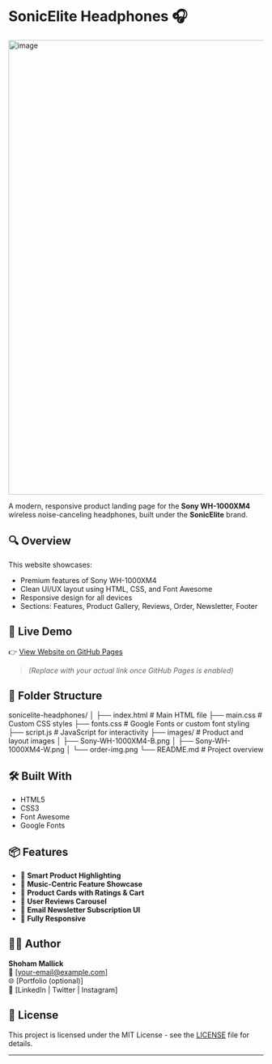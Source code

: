 # SonicElite Headphones 🎧
<img width="1890" height="898" alt="image" src="https://github.com/user-attachments/assets/fae1e1c6-794f-4991-bd9e-cf6197675749" />

A modern, responsive product landing page for the **Sony WH-1000XM4** wireless noise-canceling headphones, built under the **SonicElite** brand.

## 🔍 Overview

This website showcases:
- Premium features of Sony WH-1000XM4
- Clean UI/UX layout using HTML, CSS, and Font Awesome
- Responsive design for all devices
- Sections: Features, Product Gallery, Reviews, Order, Newsletter, Footer

## 🚀 Live Demo

👉 [View Website on GitHub Pages](https://yourusername.github.io/sonicelite-headphones/)

> *(Replace with your actual link once GitHub Pages is enabled)*

## 📁 Folder Structure

sonicelite-headphones/
│
├── index.html # Main HTML file
├── main.css # Custom CSS styles
├── fonts.css # Google Fonts or custom font styling
├── script.js # JavaScript for interactivity
├── images/ # Product and layout images
│ ├── Sony-WH-1000XM4-B.png
│ ├── Sony-WH-1000XM4-W.png
│ └── order-img.png
└── README.md # Project overview


## 🛠️ Built With

- HTML5
- CSS3
- Font Awesome
- Google Fonts

## 📦 Features

- 🧠 **Smart Product Highlighting**
- 🎵 **Music-Centric Feature Showcase**
- 🛒 **Product Cards with Ratings & Cart**
- 💬 **User Reviews Carousel**
- 📧 **Email Newsletter Subscription UI**
- 📱 **Fully Responsive**

## 🧑‍💻 Author

**Shoham Mallick**  
📧 [your-email@example.com]  
🌐 [Portfolio (optional)]  
🔗 [LinkedIn | Twitter | Instagram]

## 📄 License

This project is licensed under the MIT License - see the [LICENSE](LICENSE) file for details.

---

